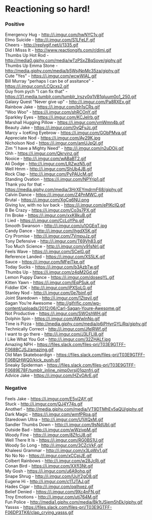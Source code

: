 # Reactioning so hard!

### Positive

Emergency Hug - http://i.imgur.com/hwNYC1v.gif   
Elmo Suicide - http://i.imgur.com/S1LFeLF.gif  
Cheers - http://replygif.net/i/1335.gif  
Did I Misss It - http://www.reactiongifs.com/r/dimi.gif  
Thumbs Up Hot Rod - http://media0.giphy.com/media/wTzPSxZBqSove/giphy.gif   
Thumbs Up Emma Stone - http://media.giphy.com/media/b5WsjNpMc35za/giphy.gif   
Cute "Yes" - https://i.imgur.com/wcwWlAL.gif  
Bill Murray "perhaps I can be of assitance" - https://i.imgur.com/LCQcxs2.gif  
Guy from pych "I can fix that" - https://31.media.tumblr.com/tumblr_lrszy0q1VB1qluum0o1_250.gif  
Galaxy Quest "Never give up" - http://i.imgur.com/Pa8RXEx.gif  
Rainbow Jake - https://i.imgur.com/bh1sCRs.gif  
"Woo Woo" - https://i.imgur.com/shRCOnY.gif  
Sparkley Eyes - https://i.imgur.com/KCJeIrb.gif  
Marshall Hugging Pillow - https://i.imgur.com/vmWmn4b.gif  
Beauty Jake - https://i.imgur.com/0yQFyJc.gif  
Marcy + IceKing Eyebrow - https://i.imgur.com/GObPMva.gif  
Appreciate Nod - https://i.imgur.com/Ay29K.jpg  
Nicholson Nod - https://i.imgur.com/amUJpQl.gif  
Zim "I have a Mighty Need" - http://i.imgur.com/n2uDOij.gif  
Ohh - https://i.imgur.com/Qkryinz.gif  
Nooice - http://i.imgur.com/wABaBT2.gif  
Ali Dodge - http://i.imgur.com/LRZwzN5.gif  
Well Hmm - http://i.imgur.com/ShUb4JB.gif  
Rock Clap - http://i.imgur.com/PyPAUcM.gif  
Standing Ovation - https://i.imgur.com/NPYrjp1.gif  
Thank you for that - https://media.giphy.com/media/3HrXEYmdrmF68/giphy.gif  
Calvin Dance - https://i.imgur.com/Z4PnMWC.gif  
Brutal - https://i.imgur.com/XgCq6NU.png  
Giving luv, with no luv back - https://i.imgur.com/ePlKcIQ.gif  
B Be Crazy - https://i.imgur.com/Co3s7PX.gif  
I’m Broke - https://i.imgur.com/xxK8kuB.gif  
I Lied - https://i.imgur.com/CcLoYPq.gif  
Smooth Swanson - http://i.imgur.com/u1OGEqT.jpg  
Candy Dance - http://i.imgur.com/ihgdX5K.gif  
Cry Promise - http://i.imgur.com/7VmpuJz.gif  
Tony Defensive - http://i.imgur.com/T69Vh83.gif  
Too Much Science - http://i.imgur.com/v91sNrl.gif  
Feels Wave - https://i.imgur.com/SCelG.gif  
Reference Landed - https://i.imgur.com/XS5LK.gif  
Sauce - https://i.imgur.com/MFeiTke.gif  
Today Sucks - https://i.imgur.com/b3AzbTw.gif   
Thumbs Up - https://i.imgur.com/z4qM2Gd.gif  
Lemon Puppy Dance - https://i.imgur.com/doseqYL.gif  
Kitten Yawn - https://i.imgur.com/IEqPSuk.gif  
Fiddler IDK - http://i.imgur.com/jPXSoLG.gif  
Stanley Nod - http://i.imgur.com/0e7binf.gif  
Joint Staredown - http://i.imgur.com/1Ztqyil.gif  
Sagan You’re Awesome - http://gifrific.com/wp-content/uploads/2012/06/Carl-Sagan-Youre-Awesome.gif  
Not Productive - https://i.imgur.com/SWOshWH.gif  
Dolphin Spin - https://i.imgur.com/AWwlnNo.gif  
Time is Pizza - http://media.giphy.com/media/p6iPHyrGYLiRq/giphy.gif  
Technically Correct - http://i.imgur.com/JfelRWf.gif  
I want to go there - http://i.imgur.com/J3LFLI8.gif  
I Like What You Got - http://i.imgur.com/32ZHALf.jpg  
Amazing NPH - https://files.slack.com/files-pri/T03E9GTFF-F068BCJSJ/amazing.gif  
Old Man Skateboardign - https://files.slack.com/files-pri/T03E9GTFF-F06BQHWQ0/kick_push.gif  
Sneaky Spiderman - https://files.slack.com/files-pri/T03E9GTFF-F0689E78F/tumblr_inline_njmp0vrsj01qznfri.gif  
Advice Jake - https://i.imgur.com/HZvOArE.gif  


### Negative
Feels Jake - https://i.imgur.com/E5vi2AY.gif  
Stuck - http://i.imgur.com/QJ4Y74s.gif  
Another! - http://media.giphy.com/media/VT9DTMhEv5aQU/giphy.gif  
Dark Magic - https://i.imgur.com/wmfPRoa.gif  
Staredown Ultra - http://i.imgur.com/U1jXQxM.gif  
Sandler Thumbs Down - http://i.imgur.com/9sNdUbI.gif  
Outside Bad - http://i.imgur.com/wWzivpM.gif  
Woody Fine - http://i.imgur.com/8ZfciJ8.gif  
Well There It Is - https://i.imgur.com/RG0BS1U.gif  
Woody So Long - http://i.imgur.com/3CZcVkF.gif  
Khaleesi Grammar - http://i.imgur.com/x3LpWv1.gif  
No No No - https://i.imgur.com/xCCpjJE.gif  
Colbert Rainbows - http://i.imgur.com/w28JcRi.gif  
Conan Bird - https://i.imgur.com/XXfI3Nt.gif  
My Gosh - https://i.imgur.com/u6A9ohq.gif  
Snape Shrug - http://i.imgur.com/UuY2gO8.gif  
Eugene Hi - http://i.imgur.com/c1TJTAJ.gif  
Hades Cigar - http://i.imgur.com/oqIhxez.gif  
Belief Denied - https://i.imgur.com/9Xc4nFN.gif  
Troy Emotions - http://i.imgur.com/utj764M.gif  
Fun Police - http://media1.giphy.com/media/Bk1tJSiem5hEk/giphy.gif  
Yassss - https://files.slack.com/files-pri/T03E9GTFF-F06DP3TK6/clap_crying_yasss.gif  
